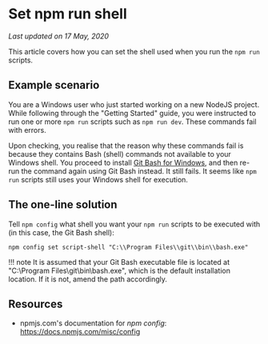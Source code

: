 # Set npm run shell

*Last updated on 17 May, 2020*

This article covers how you can set the shell used when you run the `npm run` scripts.

## Example scenario
You are a Windows user who just started working on a new NodeJS project. While following through the "Getting Started" guide, you were instructed to run one or more `npm run` scripts such as `npm run dev`. These commands fail with errors. 

Upon checking, you realise that the reason why these commands fail is because they contains Bash (shell) commands not available to your Windows shell. You proceed to install [Git Bash for Windows](https://gitforwindows.org/), and then re-run the command again using Git Bash instead. It still fails. It seems like `npm run` scripts still uses your Windows shell for execution.

## The one-line solution
Tell `npm config` what shell you want your `npm run` scripts to be executed with (in this case, the Git Bash shell):

`npm config set script-shell "C:\\Program Files\\git\\bin\\bash.exe"`

!!! note
    It is assumed that your Git Bash executable file is located at "C:\\Program Files\\git\\bin\\bash.exe", which is the default installation location. If it is not, amend the path accordingly.

## Resources

- npmjs.com's documentation for _npm config_:  
  <https://docs.npmjs.com/misc/config>
